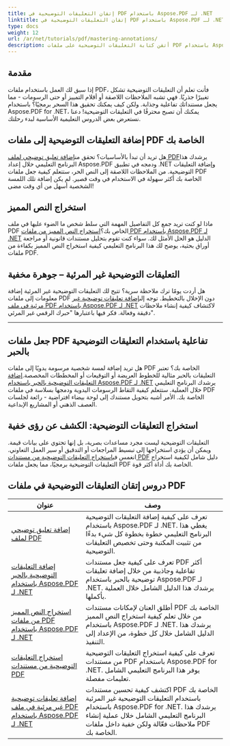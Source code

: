 ```yaml
---
title: إتقان التعليقات التوضيحية في PDF باستخدام Aspose.PDF لـ .NET
linktitle: إتقان التعليقات التوضيحية في PDF باستخدام Aspose.PDF لـ .NET
type: docs
weight: 12
url: /ar/net/tutorials/pdf/mastering-annotations/
description: أتقن كتابة التعليقات التوضيحية على ملفات PDF باستخدام Aspose.PDF لـ .NET. استكشف الدروس التعليمية خطوة بخطوة حول إضافة التعليقات التوضيحية وتخصيصها واستخراجها لجعل ملفات PDF أكثر تفاعلية.
---
```

## مقدمة

إذا سبق لك العمل باستخدام ملفات PDF، فأنت تعلم أن التعليقات التوضيحية تشكل تغييرًا جذريًا. فهي تشبه الملاحظات اللاصقة أو أقلام التمييز أو حتى الرسومات - مما يجعل مستنداتك تفاعلية وجذابة. ولكن كيف يمكنك تحقيق هذا السحر برمجيًا؟ باستخدام Aspose.PDF for .NET، يمكنك أن تصبح محترفًا في التعليقات التوضيحية! دعنا نستعرض بعض الدروس التعليمية الأساسية لبدء رحلتك.

## إضافة التعليقات التوضيحية إلى ملفات PDF الخاصة بك  

 هل تريد أن تبدأ بالأساسيات؟ تحقق من[إضافة تعليق توضيحي لملف PDF](./adding-pdf-annotation/)يرشدك هذا البرنامج التعليمي خلال إعداد Aspose.PDF ودمجه في تطبيق .NET وإضافة التعليقات التوضيحية. من الملاحظات اللاصقة إلى النص الحر، ستتعلم كيفية جعل ملفات PDF الخاصة بك أكثر سهولة في الاستخدام في وقت قصير. لم يكن إضافة تلك اللمسة الشخصية أسهل من أي وقت مضى!  


## استخراج النص المميز  

 ماذا لو كنت تريد جمع كل التفاصيل المهمة التي سلط شخص ما الضوء عليها في ملف PDF الخاص بك؟[استخراج النص المميز من ملفات PDF باستخدام Aspose.PDF لـ .NET](./extract-highlighted-text-from-pdf/) الدليل هو الحل الأمثل لك. سواء كنت تقوم بتحليل مستندات قانونية أو مراجعة أوراق بحثية، يوضح لك هذا البرنامج التعليمي كيفية استخراج النص المميز بكفاءة من ملفات PDF.  

## التعليقات التوضيحية غير المرئية – جوهرة مخفية  

 هل أردت يومًا ترك ملاحظة سرية؟ تتيح لك التعليقات التوضيحية غير المرئية إضافة معلومات إلى ملفات PDF دون الإخلال بالتخطيط. توجه إلى[إضافة تعليقات توضيحية غير مرئية في ملف PDF باستخدام Aspose.PDF لـ .NET](./invisible-annotation-in-pdf-file/) لاكتشاف كيفية إنشاء ملاحظات دقيقة وفعالة. فكر فيها باعتبارها "حبرك الرقمي غير المرئي".  

---

## جعل ملفات PDF تفاعلية باستخدام التعليقات التوضيحية بالحبر  

 هل تريد إضافة لمسة شخصية مرسومة يدويًا إلى ملفات PDF الخاصة بك؟ تعتبر التعليقات بالحبر مثالية للخطوط العريضة أو التوقيعات أو المخططات المخصصة.[إضافة التعليقات التوضيحية بالحبر باستخدام Aspose.PDF لـ .NET](./adding-ink-annotations/) يرشدك البرنامج التعليمي خلال العملية. ستتعلم كيفية التقاط الرسومات اليدوية ودمجها بسلاسة في ملفات PDF الخاصة بك. الأمر أشبه بتحويل مستندك إلى لوحة بيضاء افتراضية - رائعة لجلسات العصف الذهني أو المشاريع الإبداعية.  

## استخراج التعليقات التوضيحية: الكشف عن رؤى خفية  

 التعليقات التوضيحية ليست مجرد مساعدات بصرية، بل إنها تحتوي على بيانات قيمة. ويمكن أن يؤدي استخراجها إلى تبسيط المراجعات أو التدقيق أو سير العمل التعاوني. انغمس في[استخراج التعليقات التوضيحية من مستندات PDF](./extract-annotations-from-pdf/) دليل شامل لكيفية استخراج التعليقات التوضيحية برمجيًا، مما يجعل ملفات PDF الخاصة بك أداة أكثر قوة.  

## دروس إتقان التعليقات التوضيحية في ملفات PDF
| عنوان | وصف |
| --- | --- | 
| [إضافة تعليق توضيحي لملف PDF](./adding-pdf-annotation/) | تعرف على كيفية إضافة التعليقات التوضيحية باستخدام Aspose.PDF لـ .NET. يغطي هذا البرنامج التعليمي خطوة بخطوة كل شيء بدءًا من تثبيت المكتبة وحتى تخصيص التعليقات التوضيحية. |  
| [إضافة التعليقات التوضيحية بالحبر باستخدام Aspose.PDF لـ .NET](./adding-ink-annotations/) | تعرف على كيفية جعل مستندات PDF أكثر تفاعلية وجاذبية من خلال إضافة تعليقات توضيحية بالحبر باستخدام Aspose.PDF لـ .NET. يرشدك هذا الدليل الشامل خلال العملية بأكملها. |    
| [استخراج النص المميز من ملفات PDF باستخدام Aspose.PDF لـ .NET](./extract-highlighted-text-from-pdf/) | أطلق العنان لإمكانات مستندات PDF الخاصة بك من خلال تعلم كيفية استخراج النص المميز باستخدام Aspose.PDF لـ .NET. يرشدك هذا الدليل الشامل خلال كل خطوة، من الإعداد إلى التنفيذ. |  
| [استخراج التعليقات التوضيحية من مستندات PDF](./extract-annotations-from-pdf/) | تعرف على كيفية استخراج التعليقات التوضيحية من مستندات PDF باستخدام Aspose.PDF for .NET. يوفر هذا البرنامج التعليمي الشامل تعليمات مفصلة. |    
| [إضافة تعليقات توضيحية غير مرئية في ملف PDF باستخدام Aspose.PDF لـ .NET](./invisible-annotation-in-pdf-file/) | اكتشف كيفية تحسين مستندات PDF الخاصة بك باستخدام التعليقات التوضيحية غير المرئية باستخدام Aspose.PDF for .NET. يرشدك هذا البرنامج التعليمي الشامل خلال عملية إنشاء ملاحظات فعّالة ولكن خفية داخل ملفات PDF الخاصة بك. |  